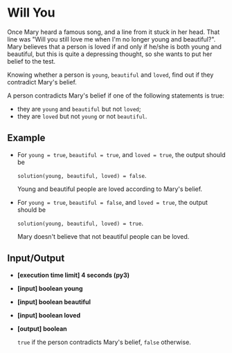 # Will You

Once Mary heard a famous song, and a line from it stuck in her head. That line was "Will you still love me when I'm no longer young and beautiful?". Mary believes that a person is loved if and only if he/she is both young and beautiful, but this is quite a depressing thought, so she wants to put her belief to the test.

Knowing whether a person is `young`, `beautiful` and `loved`, find out if they contradict Mary's belief.

A person contradicts Mary's belief if one of the following statements is true:

- they are `young` and `beautiful` but not `loved`;
- they are `loved` but not `young` or not `beautiful`.

## Example

- For `young = true`, `beautiful = true`, and `loved = true`, the output should be

    `solution(young, beautiful, loved) = false`.

    Young and beautiful people are loved according to Mary's belief.

- For `young = true`, `beautiful = false`, and `loved = true`, the output should be

    `solution(young, beautiful, loved) = true`.

    Mary doesn't believe that not beautiful people can be loved.

## Input/Output

- **[execution time limit] 4 seconds (py3)**

- **[input] boolean young**

- **[input] boolean beautiful**

- **[input] boolean loved**

- **[output] boolean**

	`true` if the person contradicts Mary's belief, `false` otherwise.

